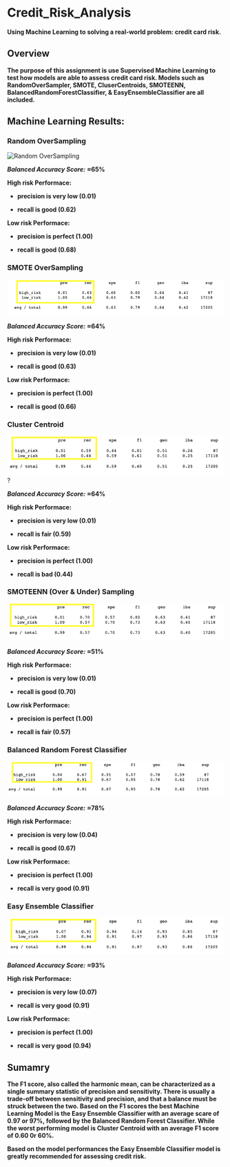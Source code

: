 # Credit_Risk_Analysis

**Using Machine Learning to solving a real-world problem: credit card risk.**

## **Overview**

**The purpose of this assignment is use Supervised Machine Learning to test how models are able to assess credit card risk. Models such as RandomOverSampler, SMOTE,
CluserCentroids, SMOTEENN, BalancedRandomForestClassifier, & EasyEnsembleClassifier are all included.**

## **Machine Learning Results:**

### **Random OverSampling**

![Random OverSampling](https://user-images.githubusercontent.com/91576834/155634005-c440ecf3-08a5-439e-aa42-f6514077c617.png)

***Balanced Accuracy Score:*** **≈65%**

**High risk Performace:**
- **precision is very low (0.01)**

- **recall is good (0.62)**

**Low risk Performace:**
- **precision is perfect (1.00)**

- **recall is good (0.68)**



### **SMOTE OverSampling**

<img src="img/SMOTE Oversampling .png">

***Balanced Accuracy Score:*** **≈64%**

**High risk Performace:**
- **precision is very low (0.01)**

- **recall is good (0.63)**

**Low risk Performace:**
- **precision is perfect (1.00)**

- **recall is good (0.66)**


### **Cluster Centroid**

<img src="img/ClusterCentroids .png">?

***Balanced Accuracy Score:*** **≈64%**

**High risk Performace:**
- **precision is very low (0.01)**

- **recall is fair (0.59)**

**Low risk Performace:**
- **precision is perfect (1.00)**

- **recall is bad (0.44)**


### **SMOTEENN (Over & Under) Sampling**

<img src="img/ SMOTEENN .png">

***Balanced Accuracy Score:*** **≈51%**

**High risk Performace:**
- **precision is very low (0.01)**

- **recall is good (0.70)**

**Low risk Performace:**
- **precision is perfect (1.00)**

- **recall is fair (0.57)**


### **Balanced Random Forest Classifier**

<img src="img/Balanced Random Forest Classifier.png">

***Balanced Accuracy Score:*** **≈78%**

**High risk Performace:**
- **precision is very low (0.04)**

- **recall is good (0.67)**

**Low risk Performace:**
- **precision is perfect (1.00)**

- **recall is very good (0.91)**


### **Easy Ensemble Classifier**

<img src="img/Easy Ensemble AdaBoost Classifier.png">

***Balanced Accuracy Score:*** **≈93%**

**High risk Performace:**
- **precision is very low (0.07)**

- **recall is very good (0.91)**

**Low risk Performace:**
- **precision is perfect (1.00)**

- **recall is very good (0.94)**

## **Sumamry**

**The F1 score, also called the harmonic mean, can be characterized as a single summary statistic of precision and sensitivity. There is usually a trade-off between sensitivity and precision, and that a balance must be struck between the two. Based on the F1 scores the best Machine Learning Model is the Easy Ensemble Classifier with an average scare of 0.97 or 97%, followed by the Balanced Random Forest Classifier. While the worst performing model is Cluster Centroid with an average F1 score of 0.60 0r 60%.**

**Based on the model performances the Easy Ensemble Classifier model is greatly recommended for assessing credit risk.**


